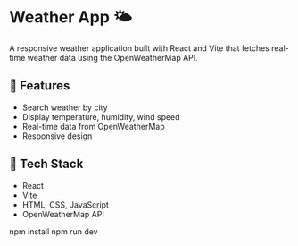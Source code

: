 # Weather App 🌤️

A responsive weather application built with React and Vite that fetches real-time weather data using the OpenWeatherMap API.

## 🚀 Features

- Search weather by city
- Display temperature, humidity, wind speed
- Real-time data from OpenWeatherMap
- Responsive design

## 🔧 Tech Stack

- React
- Vite
- HTML, CSS, JavaScript
- OpenWeatherMap API


npm install
npm run dev
